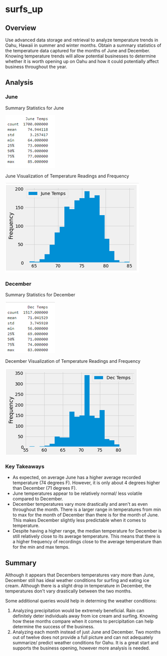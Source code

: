 # surfs_up

## Overview

Use advanced data storage and retrieval to analyze temperature trends in Oahu, Hawaii in summer and winter months. Obtain a summary statistics of the temperature data captured for the months of June and December. Knowing temperature trends will allow potential businesses to determine whether it is worth opening up on Oahu and how it could potentially affect business throughout the year. 

## Analysis

### June

Summary Statistics for June

![images/june_summary_stats.png](images/june_summary_stats.png)

June Visualization of Temperature Readings and Frequency

![images/june_visual.png](images/june_visual.png)

### December

Summary Statistics for December

![images/dec_summary_stats.png](images/dec_summary_stats.png)

December Visualization of Temperature Readings and Frequency

![images/dec_visual.png](images/dec_visual.png)


### Key Takeaways

- As expected, on average June has a higher average recorded temperature (74 degrees F). However, it is only about 4 degrees higher than December (71 degrees F).
- June temperatures appear to be relatively normal/ less volatile compared to December.
- December temperatures vary more drastically and aren't as even throughout the month. There is a larger range in temperatures from min to max for the month of December than there is for the month of June. This makes December slightly less predictable when it comes to temperature. 
- Despite having a higher range, the median temperature for December is still relatively close to its average temperature. This means that there is a higher frequency of recordings close to the average temperature than for the min and max temps. 

## Summary

Although it appears that Decembers temperatures vary more than June, December still has ideal weather conditions for surfing and eating ice cream. Although there is a slight drop in temperature in December, the temperatures don't vary drastically between the two months. 

Some additional queries would help in determing the weather conditions:

1. Analyzing precipitation would be extremely beneficial. Rain can definitely deter individuals away from ice cream and surfing. Knowing how these months compare when it comes to percipitation can help determine the success of the business.
2. Analyzing each month instead of just June and December. Two months out of twelve does not provide a full picture and can not adequately summarize/ predict weather conditions for Oahu. It is a great start and supports the business opening, however more analysis is needed.
